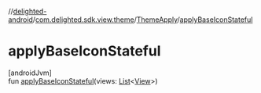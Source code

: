 //[delighted-android](../../../index.md)/[com.delighted.sdk.view.theme](../index.md)/[ThemeApply](index.md)/[applyBaseIconStateful](apply-base-icon-stateful.md)

# applyBaseIconStateful

[androidJvm]\
fun [applyBaseIconStateful](apply-base-icon-stateful.md)(views: [List](https://kotlinlang.org/api/latest/jvm/stdlib/kotlin.collections/-list/index.html)&lt;[View](https://developer.android.com/reference/kotlin/android/view/View.html)&gt;)
